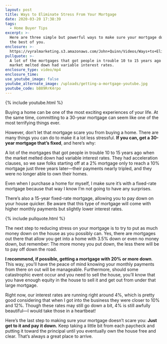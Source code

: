 ```yaml
---
layout: post
title: Ways to Eliminate Stress From Your Mortgage
date: 2020-03-20 17:38:39
tags:
  - Home Buyer Tips
excerpt: >-
  Here are three simple but powerful ways to make sure your mortgage doesn’t get
  the best of you.
enclosure: >-
  https://vyralmarketing.s3.amazonaws.com/John+Quinn/Videos/Ways+to+Eliminate+Stress+From+Your+Mortgage.mp4
pullquote: >-
  A lot of the mortgages that got people in trouble 10 to 15 years ago when the
  market melted down had variable interest rates.
enclosure_type: video/mp4
enclosure_time:
use_youtube_image: false
youtube_alternate_image: /uploads/getting-a-mortgage-youtube.jpg
youtube_code: bB89RrK4rpo
---
```


{% include youtube.html %}

Buying a home can be one of the most exciting experiences of your life. At the same time, committing to a 30-year mortgage can seem like one of the most terrifying things ever.&nbsp;&nbsp;

However, don’t let that mortgage scare you from buying a home. There are many things you can do to make it a lot less stressful. **If you can, get a 30-year mortgage that’s fixed**, and here’s why:&nbsp;

A lot of the mortgages that got people in trouble 10 to 15 years ago when the market melted down had variable interest rates. They had acceleration clauses, so we saw folks starting off at a 2% mortgage only to reach a 10% mortgage just three years later—their payments nearly tripled, and they were no longer able to own their homes.&nbsp;

Even when I purchase a home for myself, I make sure it’s with a fixed-rate mortgage because that way I know I’m not going to have any surprises.&nbsp;

There’s also a 15-year fixed-rate mortgage, allowing you to pay down on your house quicker. Be aware that this type of mortgage will come with higher monthly payments but slightly lower interest rates.&nbsp;

{% include pullquote.html %}

The next step to reducing stress on your mortgage is to try to put as much money down on the house as you possibly can. Yes, there are mortgages out there that allow you get into a home with 3.5% down or even no money down, but remember: The more money you put down, the less there will be to pay off down the road.&nbsp;

**I recommend, if possible, getting a mortgage with 20% or more down**. This way, you’ll have the peace of mind knowing your monthly payments from there on out will be manageable. Furthermore, should some catastrophic event occur and you need to sell the house, you’ll know that you have enough equity in the house to sell it and get out from under that large mortgage.&nbsp;

Right now, our interest rates are running right around 4%, which is pretty good considering that when I got into the business they were closer to 10% and 12%. Though these rates may still go down a bit, 4% is still awfully beautiful—I would take those in a heartbeat\!

Here’s the last step to making sure your mortgage doesn’t scare you: **Just get to it and pay it down.** Keep taking a little bit from each paycheck and putting it toward the principal until you eventually own the house free and clear. That’s always a great place to arrive.